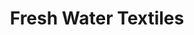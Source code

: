 ---
title: "Fresh Water Textiles"
url: /traverse-city/fresh-water-textiles/
shop: Raumausstattung
---